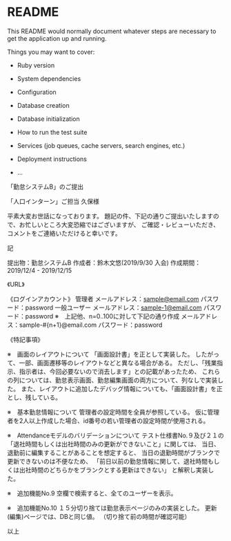 # README

This README would normally document whatever steps are necessary to get the
application up and running.

Things you may want to cover:

* Ruby version

* System dependencies

* Configuration

* Database creation

* Database initialization

* How to run the test suite

* Services (job queues, cache servers, search engines, etc.)

* Deployment instructions

* ...


「勤怠システムB」のご提出

「人口インターン」ご担当
久保様

平素大変お世話になっております。
題記の件、下記の通りご提出いたしますので、お忙しいところ大変恐縮ではございますが、
ご確認・レビューいただき、コメントをご連絡いただけると幸いです。


記

提出物：勤怠システムB
作成者：鈴木文悠(2019/9/30 入会)
作成期間：2019/12/4 - 2019/12/15

《URL》


《ログインアカウント》
管理者
  メールアドレス：sample@email.com
  パスワード：password
一般ユーザー
  メールアドレス：sample-1@email.com
  パスワード：password
  ※　上記他、n=0..100に対して下記の通り作成
  メールアドレス：sample-#{n+1}@email.com
  パスワード：password


《特記事項》

※　画面のレイアウトについて
「画面設計書」を正として実装した。
したがって、一部、画面遷移等のレイアウトなどと異なる場合がある。
ただし、「残業指示、指示者は、今回必要ないので消去します」との記載があったため、
これらの列については、勤怠表示画面、勤怠編集画面の両方について、列なしで実装した。
また、レイアウトに追加したデバッグ情報についても、「画面設計書」を正とし、残している。

※　基本勤怠情報について
管理者の設定時間を全員が参照している。
仮に管理者を2人以上作成した場合、id番号の若い管理者の設定時間が使用される。

※　Attendanceモデルのバリデーションについて
テスト仕様書No.９及び２１の
「退社時間もしくは出社時間のみの更新ができないこと」に関しては、
当日、退勤前に編集することがあることを想定すると、
当日の退勤時間がブランクで更新できないのは不便なため、
「前日以前の勤怠情報に関して、退社時間もしくは出社時間のどちらかをブランクとする更新はできない」
と解釈し実装した。

※　追加機能No.9
空欄で検索すると、全てのユーザーを表示。

※　追加機能No.10
１５分切り捨ては勤怠表示ページのみの実装とした。
更新(編集)ページでは、DBと同じ値。
（切り捨て前の時間が確認可能）

以上